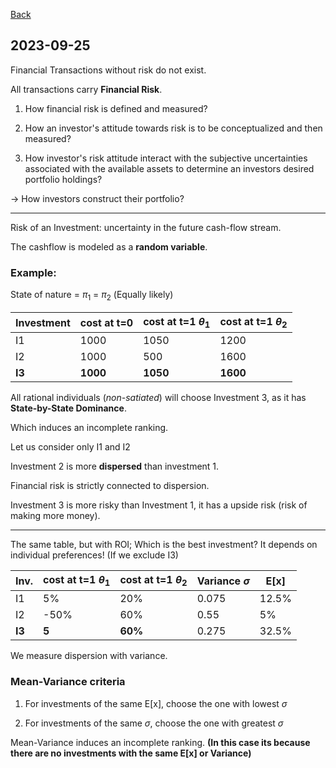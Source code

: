 [Back](00.md)

## 2023-09-25

Financial Transactions without risk do not exist.

All transactions carry **Financial Risk**.

1. How financial risk is defined and measured?

2. How an investor's attitude towards risk is to be conceptualized and then measured?

3. How investor's risk attitude interact with the subjective uncertainties associated with the available assets to determine an investors desired portfolio holdings?

-> How investors construct their portfolio?

---

Risk of an Investment: uncertainty in the future cash-flow stream. 

The cashflow is modeled as a **random variable**.

### Example:

State of nature = $\pi_{1}$ = $\pi_{2}$
(Equally likely)

| Investment | cost at t=0 | cost at t=1 $\theta_{1}$ | cost at t=1 $\theta_{2}$|
| --- | --- | --- | --- |
| I1 | 1000 | 1050 | 1200 |
| I2 | 1000 | 500 | 1600 |
| **I3** | **1000** | **1050** | **1600** |

All rational individuals (*non-satiated*) will choose Investment 3, as it has **State-by-State Dominance**.


Which induces an incomplete ranking.

Let us consider only I1 and I2

Investment 2 is more **dispersed** than investment 1.

Financial risk is strictly connected to dispersion.

Investment 3 is more risky than Investment 1, it has a upside risk (risk of making more money).

---

The same table, but with ROI;
Which is the best investment? It depends on individual preferences! (If we exclude I3)

| Inv. | cost at t=1 $\theta_{1}$ | cost at t=1 $\theta_{2}$| Variance $\sigma$|  E[x] |
| --- |  --- | --- | --- | --- |
| I1 | 5% | 20% | 0.075 | 12.5% |
| I2 | -50% | 60% | 0.55 | 5% |
| **I3** | **5** | **60%** | 0.275 | 32.5% |

We measure dispersion with variance.

### Mean-Variance criteria

1. For investments of the same E[x], choose the one with lowest $\sigma$

1. For investments of the same $\sigma$, choose the one with greatest $\sigma$

Mean-Variance induces an incomplete ranking.
**(In this case its because there are no investments with the same E[x] or Variance)**




























